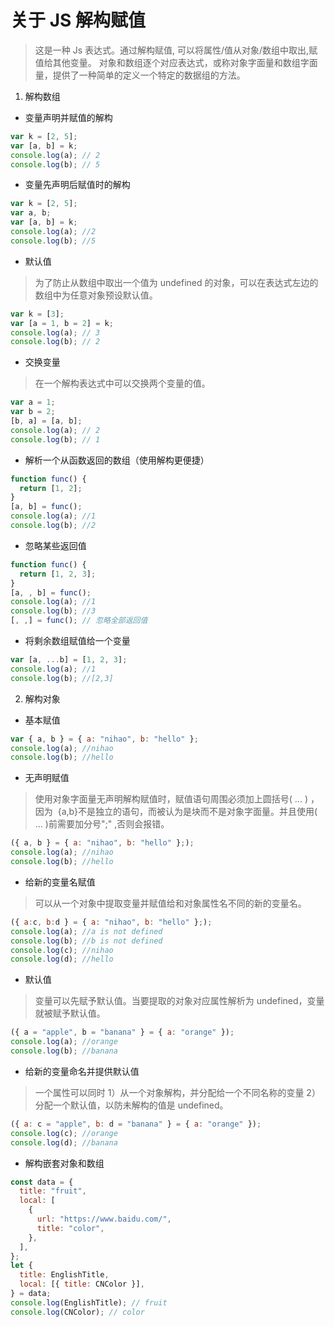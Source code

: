 # 关于 JS 解构赋值

> 这是一种 Js 表达式。通过解构赋值, 可以将属性/值从对象/数组中取出,赋值给其他变量。
> 对象和数组逐个对应表达式，或称对象字面量和数组字面量，提供了一种简单的定义一个特定的数据组的方法。

1. 解构数组

- 变量声明并赋值的解构

```js
var k = [2, 5];
var [a, b] = k;
console.log(a); // 2
console.log(b); // 5
```

- 变量先声明后赋值时的解构

```js
var k = [2, 5];
var a, b;
var [a, b] = k;
console.log(a); //2
console.log(b); //5
```

- 默认值
> 为了防止从数组中取出一个值为 undefined 的对象，可以在表达式左边的数组中为任意对象预设默认值。

```js
var k = [3];
var [a = 1, b = 2] = k;
console.log(a); // 3
console.log(b); // 2
```

- 交换变量
> 在一个解构表达式中可以交换两个变量的值。

```js
var a = 1;
var b = 2;
[b, a] = [a, b];
console.log(a); // 2
console.log(b); // 1
```

- 解析一个从函数返回的数组（使用解构更便捷）

```js
function func() {
  return [1, 2];
}
[a, b] = func();
console.log(a); //1
console.log(b); //2
```

- 忽略某些返回值

```js
function func() {
  return [1, 2, 3];
}
[a, , b] = func();
console.log(a); //1
console.log(b); //3
[, ,] = func(); // 忽略全部返回值
```

- 将剩余数组赋值给一个变量

```js
var [a, ...b] = [1, 2, 3];
console.log(a); //1
console.log(b); //[2,3]
```

2. 解构对象

- 基本赋值

```js
var { a, b } = { a: "nihao", b: "hello" };
console.log(a); //nihao
console.log(b); //hello
```

- 无声明赋值
> 使用对象字面量无声明解构赋值时，赋值语句周围必须加上圆括号( ... ) ，因为  {a,b}不是独立的语句，而被认为是块而不是对象字面量。并且使用( ... )前需要加分号";" ,否则会报错。

```js
({ a, b } = { a: "nihao", b: "hello" };);
console.log(a); //nihao
console.log(b); //hello
```

- 给新的变量名赋值
> 可以从一个对象中提取变量并赋值给和对象属性名不同的新的变量名。

```js
({ a:c, b:d } = { a: "nihao", b: "hello" };);
console.log(a); //a is not defined
console.log(b); //b is not defined
console.log(c); //nihao
console.log(d); //hello
```

- 默认值
> 变量可以先赋予默认值。当要提取的对象对应属性解析为 undefined，变量就被赋予默认值。

```js
({ a = "apple", b = "banana" } = { a: "orange" });
console.log(a); //orange
console.log(b); //banana
```

- 给新的变量命名并提供默认值
> 一个属性可以同时 1）从一个对象解构，并分配给一个不同名称的变量 2）分配一个默认值，以防未解构的值是 undefined。

```js
({ a: c = "apple", b: d = "banana" } = { a: "orange" });
console.log(c); //orange
console.log(d); //banana
```

- 解构嵌套对象和数组

```js
const data = {
  title: "fruit",
  local: [
    {
      url: "https://www.baidu.com/",
      title: "color",
    },
  ],
};
let {
  title: EnglishTitle,
  local: [{ title: CNColor }],
} = data;
console.log(EnglishTitle); // fruit
console.log(CNColor); // color
```
